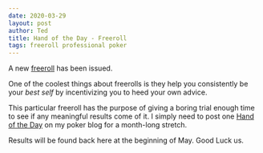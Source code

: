 ```yaml
---
date: 2020-03-29
layout: post
author: Ted
title: Hand of the Day - Freeroll
tags: freeroll professional poker
---
```

A new [freeroll](https://freerollio.github.io) has been issued.

One of the coolest things about freerolls is they help you consistently be your _best self_ by incentivizing you to heed your own advice.

This particular freeroll has the purpose of giving a boring trial enough time to see if any meaningful results come of it. I simply need to post one [Hand of the Day](https://slvrsluger.com/hand-of-the-day) on my poker blog for a month-long stretch.

Results will be found back here at the beginning of May. Good Luck us.  
